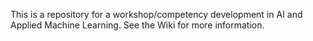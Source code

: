 This is a repository for a workshop/competency development in AI and Applied Machine Learning. See the Wiki for more information.
